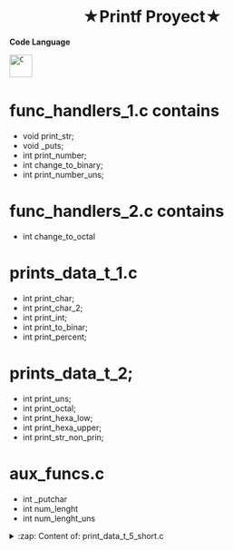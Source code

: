 <h1 align="center" >★Printf Proyect★</h1>

 **Code Language**
<p align="left">
<code><img src="https://github.com/abranhe/programming-languages-logos/blob/master/src/c/c_48x48.png" alt="C" width="40" height="40" /></code>&nbsp;
</p>

# func_handlers_1.c contains

+ void print_str;
+ void _puts;
+ int print_number;
+ int change_to_binary;
+ int print_number_uns;

# func_handlers_2.c contains

+ int change_to_octal

# prints_data_t_1.c


+ int print_char;
+ int print_char_2;
+ int print_int;
+ int print_to_binar;
+ int print_percent;

# prints_data_t_2;

+ int print_uns;
+ int print_octal;
+ int print_hexa_low;
+ int print_hexa_upper;
+ int print_str_non_prin;

# aux_funcs.c

+ int _putchar
+ int num_lenght
+ int num_lenght_uns

<details>
  <summary>:zap: Content of: print_data_t_5_short.c</summary>
  <h3 align="center" > int print_int_h</h3>
  <h3 align="center" > int print_uns_h</h3>
  <h3 align="center" > int print_octal_h</h3>
  <h3 align="center" > int print_hexa_low_h</h3>
  <h3 align="center" > int print_hexa_upper_h</h3>
</details>
